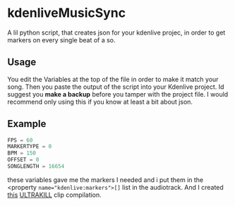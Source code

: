 # kdenliveMusicSync
A lil python script, that creates json for your kdenlive projec, in order to get markers on every single beat of a so.

## Usage
You edit the Variables at the top of the file in order to make it match your song. Then you paste the output of the script into your Kdenlive project. Id suggest you **make a backup** before you tamper with the project file. I would recommend only using this if you know at least a bit about json.

## Example
``` python
FPS = 60
MARKERTYPE = 0
BPM = 150
OFFSET = 0
SONGLENGTH = 16654
```
these variables gave me the markers I needed and i put them in the <property ```name="kdenlive:markers">[]``` list in the audiotrack.
And I created [this](https://youtu.be/c3mXKyQGOtU) [ULTRAKILL](https://devilmayquake.com) clip compilation.
